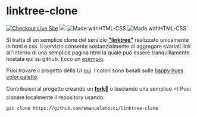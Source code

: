 # linktree-clone

[![Checkout Live Site](https://img.shields.io/badge/Live%20Site-Emanuele--Tocci--Social-Links?style=for-the-badge&logo=git)](https://emanueletocci.github.io/)
[<img src="https://img.shields.io/badge/Figma-F24E1E?style=for-the-badge&logo=figma&logoColor=white">](https://www.figma.com/community/file/1183580514352484514)
![Made withHTML-CSS](https://img.shields.io/badge/Made%20with-HTML-orange?style=for-the-badge&logo=Jupyter)
![Made withHTML-CSS](https://img.shields.io/badge/Made%20with-CSS-orange?style=for-the-badge&logo=Jupyter)


Si tratta di un semplice clone del servizio [**"linktree"**](https://linktr.ee/) realizzato unicamente in html e css. Il servizio consente sostanzialmente di aggregare svariati link all'interno di una semplice pagina html la quale puó essere tranquillamente hostata qui su github. Ecco un [esempio](https://emanueletocci.github.io/).

Puoi trovare il progetto della UI [qui](https://www.figma.com/community/file/1183580514352484514).
I colori sono basati sulle [happy hues color palette](https://www.happyhues.co/).

Contribuisci al progetto creando un [**fork**](https://github.com/emanueletocci/linktree-clone/fork)🍴 o lasciando una semplice ⭐!
Puoi clonare localmente il repository usando:
 
``` 
git clone https://github.com/emanueletocci/linktree-clone 
```
